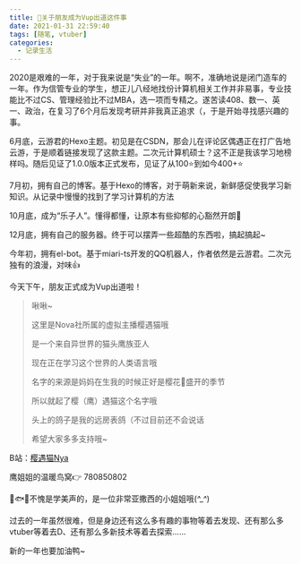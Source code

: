 ```yaml
---
title: 📆关于朋友成为Vup出道这件事
date: 2021-01-31 22:59:40
tags: [随笔, vtuber]
categories: 
  - 记录生活
---
```


2020是艰难的一年，对于我来说是“失业”的一年。啊不，准确地说是闭门造车的一年。作为信管专业的学生，想正儿八经地找份计算机相关工作并非易事，专业技能比不过CS、管理经验比不过MBA，选一项而专精之。遂苦读408、数一、英一、政治，在复习了6个月后发现考研并非我真正追求（，于是开始寻找感兴趣的事。

6月底，云游君的Hexo主题。初见是在CSDN，那会儿在评论区偶遇正在打广告地云游，于是顺着链接发现了这款主题。二次元计算机硕士？这不正是我该学习地榜样吗。随后见证了1.0.0版本正式发布，见证了从100⭐到如今400+⭐

7月初，拥有自己的博客。基于Hexo的博客，对于萌新来说，新鲜感促使我学习新知识。从记录中慢慢的找到了学习计算机的方法

10月底，成为“乐子人”。懂得都懂，让原本有些抑郁的心豁然开朗🤡

12月底，拥有自己的服务器。终于可以摆弄一些超酷的东西啦，搞起搞起~

今年初，拥有el-bot。基于miari-ts开发的QQ机器人，作者依然是云游君。二次元独有的浪漫，对味👍



今天下午，朋友正式成为Vup出道啦！

> 啾啾~
>
> 这里是Nova社所属的虚拟主播樱遇猫哦
>
> 是一个来自异世界的猫头鹰族亚人
>
> 现在正在学习这个世界的人类语言哦
>
> 名字的来源是妈妈在生我的时候正好是樱花🌸盛开的季节
>
> 所以就起了樱（鹰）遇猫这个名字哦
>
> 头上的鸽子是我的远房表鸽（不过目前还不会说话
>
> 希望大家多多支持哦~

B站：[樱遇猫Nya](https://space.bilibili.com/9546186/)

鹰姐姐的温暖鸟窝👉 780850802 

🦅🐟🐱不愧是学美声的，是一位非常亚撒西的小姐姐哦(*^_^*)



过去的一年虽然很难，但是身边还有这么多有趣的事物等着去发现、还有那么多vtuber等着去D、还有那么多新技术等着去探索......

新的一年也要加油鸭~
